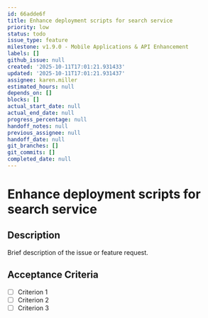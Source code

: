 ```yaml
---
id: 66adde6f
title: Enhance deployment scripts for search service
priority: low
status: todo
issue_type: feature
milestone: v1.9.0 - Mobile Applications & API Enhancement
labels: []
github_issue: null
created: '2025-10-11T17:01:21.931433'
updated: '2025-10-11T17:01:21.931437'
assignee: karen.miller
estimated_hours: null
depends_on: []
blocks: []
actual_start_date: null
actual_end_date: null
progress_percentage: null
handoff_notes: null
previous_assignee: null
handoff_date: null
git_branches: []
git_commits: []
completed_date: null
---
```


# Enhance deployment scripts for search service

## Description

Brief description of the issue or feature request.

## Acceptance Criteria

- [ ] Criterion 1
- [ ] Criterion 2
- [ ] Criterion 3